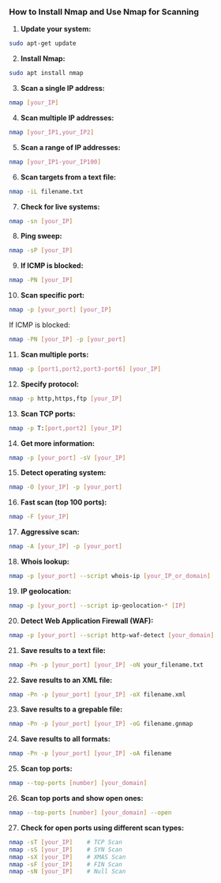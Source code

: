 ### How to Install Nmap and Use Nmap for Scanning

1. **Update your system:**
```bash
sudo apt-get update
```

2. **Install Nmap:**
```bash
sudo apt install nmap
```

3. **Scan a single IP address:**
```bash
nmap [your_IP]
```

4. **Scan multiple IP addresses:**
```bash
nmap [your_IP1,your_IP2]
```

5. **Scan a range of IP addresses:**
```bash
nmap [your_IP1-your_IP100]
```

6. **Scan targets from a text file:**
```bash
nmap -iL filename.txt
```

7. **Check for live systems:**
```bash
nmap -sn [your_IP]
```

8. **Ping sweep:**
```bash
nmap -sP [your_IP]
```

9. **If ICMP is blocked:**
```bash
nmap -PN [your_IP]
```

10. **Scan specific port:**
```bash
nmap -p [your_port] [your_IP]
```
If ICMP is blocked:
```bash
nmap -PN [your_IP] -p [your_port]
```

11. **Scan multiple ports:**
```bash
nmap -p [port1,port2,port3-port6] [your_IP]
```

12. **Specify protocol:**
```bash
nmap -p http,https,ftp [your_IP]
```

13. **Scan TCP ports:**
```bash
nmap -p T:[port,port2] [your_IP]
```

14. **Get more information:**
```bash
nmap -p [your_port] -sV [your_IP]
```

15. **Detect operating system:**
```bash
nmap -O [your_IP] -p [your_port]
```

16. **Fast scan (top 100 ports):**
```bash
nmap -F [your_IP]
```

17. **Aggressive scan:**
```bash
nmap -A [your_IP] -p [your_port]
```

18. **Whois lookup:**
```bash
nmap -p [your_port] --script whois-ip [your_IP_or_domain]
```

19. **IP geolocation:**
```bash
nmap -p [your_port] --script ip-geolocation-* [IP]
```

20. **Detect Web Application Firewall (WAF):**
```bash
nmap -p [your_port] --script http-waf-detect [your_domain]
```

21. **Save results to a text file:**
```bash
nmap -Pn -p [your_port] [your_IP] -oN your_filename.txt
```

22. **Save results to an XML file:**
```bash
nmap -Pn -p [your_port] [your_IP] -oX filename.xml
```

23. **Save results to a grepable file:**
```bash
nmap -Pn -p [your_port] [your_IP] -oG filename.gnmap
```

24. **Save results to all formats:**
```bash
nmap -Pn -p [your_port] [your_IP] -oA filename
```

25. **Scan top ports:**
```bash
nmap --top-ports [number] [your_domain]
```

26. **Scan top ports and show open ones:**
```bash
nmap --top-ports [number] [your_domain] --open
```

27. **Check for open ports using different scan types:**
```bash
nmap -sT [your_IP]    # TCP Scan
nmap -sS [your_IP]    # SYN Scan
nmap -sX [your_IP]    # XMAS Scan
nmap -sF [your_IP]    # FIN Scan
nmap -sN [your_IP]    # Null Scan
```
